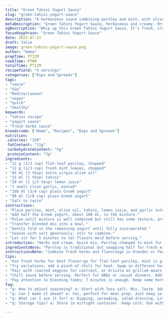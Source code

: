 ```yaml
---
title: "Green Tahini Yogurt Sauce"
slug: "green-tahini-yogurt-sauce"
description: "A herbaceous sauce combining parsley and mint, with olive oil and tahini for creaminess. Lemon juice and garlic add brightness. Greek yogurt smooths all flavors. Quick blending. Versatile for dips and dressings."
metaDescription: "Green Tahini Yogurt Sauce, herbaceous and creamy. Bright lemon and garlic with fresh herbs. Quick blend for dips or dressings."
ogDescription: "Whip up this Green Tahini Yogurt Sauce. It's fresh, creamy, and packed with flavor. Perfect for a dip or drizzle."
focusKeyphrase: "Green Tahini Yogurt Sauce"
date: 2025-07-21
draft: false
image: green-tahini-yogurt-sauce.png
author: "Emma"
prepTime: PT12M
cookTime: PT0M
totalTime: PT12M
recipeYield: "4 servings"
categories: ["Dips and Spreads"]
tags:
- "sauce"
- "dip"
- "Mediterranean"
- "vegan"
- "quick"
- "healthy"
keywords:
- "tahini recipe"
- "yogurt sauce"
- "fresh herbs sauce"
breadcrumb: ["Home", "Recipes", "Dips and Spreads"]
nutrition: 
 calories: "150"
 fatContent: "11g"
 carbohydrateContent: "5g"
 proteinContent: "7g"
ingredients:
- "12 g (1/3 cup) flat-leaf parsley, chopped"
- "12 g (1/3 cup) fresh mint leaves, chopped"
- "45 ml (3 tbsp) extra virgin olive oil"
- "15 ml (1 tbsp) tahini"
- "20 ml (1 1/3 tbsp) lemon juice"
- "1 small clove garlic, minced"
- "180 ml (3/4 cup) plain Greek yogurt"
- "90 ml (3/8 cup) plain Greek yogurt"
- "Salt to taste"
instructions:
- "Place parsley, mint, olive oil, tahini, lemon juice, and garlic into a small food processor or blender."
- "Add half the Greek yogurt, about 180 ml, to the mixture."
- "Pulse until mixture is well combined but still has some texture, around 7 to 8 minutes blending intermittently."
- "Transfer blended mix into a bowl."
- "Gently fold in the remaining yogurt until fully incorporated."
- "Season with salt generously, stir to combine."
- "Let sit for 5 minutes to let flavors meld before serving."
introduction: "Herbs and cream. Quick mix. Parsley changed to mint for fresh zing. Lemon juice upped slightly. Yogurt divided, blended half first then folded in. No fuss. Chopped garlic only just to lift. Olive oil smooths edges. Whizz for about 7 minutes, no more. All fresh. Simple. Served cold. Use as dip, spread, or drizzle. Great with roasted veggies or grilled bread. Also good for smoky dishes. No nuts, gluten, or eggs, tags still apply. No overcomplicated. Just herbs, oil, tahini, lemon, garlic, yogurt. That's it. Tweak salt later."
ingredientsNote: "Parsley is traditional but swapping half for fresh mint brings fresh, cool notes. The tahini remains the same to keep that rich, nutty creaminess but adding a bit more lemon juice brightens the flavor. Olive oil quality important—extra virgin works best, adds a grassy richness that balances tahini's earthiness. Garlic kept minimal, finely minced so it blends but doesn't overpower. Yogurt split into two parts to control the texture and blending—half pureed with herbs, half folded for creaminess and subtle body. Salt added last to avoid toughening herbs."
instructionsNote: "Combine fresh herbs and flavorings in blender or food processor first. Let blade pulse for about 7 to 8 minutes intermittently, enough to break down leaves but keep a bit of bite—no total puree. Half yogurt goes in early for a creamy base; blending avoids lumps but keeps texture. Transfer to bowl, and fold remaining yogurt to add a softer texture without overmixing. Season with salt to taste—generously, but adjust to personal preference. Let the sauce rest for five minutes—helps meld flavors. Chill if desired before serving. Use as sauce, dip, or salad dressing. No cooking required, just raw freshness."
tips:
- "Use fresh herbs for best flavor—go for flat-leaf parsley, mint is great too. A good olive oil changes everything; extra virgin is top choice. Blend herbs first, get texture right. Pulse for short bursts, don't overdo it. Mix yogurt in halves. First part blending for smooth, then fold in the rest for body. Adjust salt last; herbs need care."
- "Try variations; add a pinch of chili for heat. Swap in different herbs like cilantro if wanted, even dill works well. Lemon juice brightens the flavor; small changes bring big results. Experiment with ratios: more yogurt for creaminess, less for zing. Always taste before serving. This sauce can be a base for more. Use it boldly."
- "Pair with roasted veggies for contrast, or drizzle on grilled meats. Great for sandwiches. Keep it cold! This is a fresh, raw sauce. No cooking needed. Perfect make-ahead. Can last a few days in fridge, flavor improves slightly. Use within week. Storage? Airtight containers only. Avoid exposure."
- "Chill sauce before serving. Perfect for BBQs or casual dinners. Add to salads, grilled options. It adds brightness. Serve with pita or fresh bread for dipping. Versatile and adaptable; never boring. Don't forget, salt enhances all flavors. Adjust during prep. At the end always check it."
- "Pay attention to blending times; 7 minutes is enough. Keep some herb texture. Overblending ruins it. Watch consistency; aim for creaminess without puree. After mixing, let it rest. Flavors meld better. Five minutes is enough. If too thick? Add olive oil little by little and mix again. Don't rush—taste as you go."
faq:
- "q: How to adjust seasoning? a: Start with less salt. Mix. Taste. Add more gradually. Herbs need seasoning to shine. Careful, don’t overdo it."
- "q: Can I make it ahead? a: Yes, perfect for meal prep. Just keep in the fridge. Tight lid though. Flavors round out nicely after resting."
- "q: What can I use it for? a: Dipping, spreading, salad dressing. Lots of options here. Mix and match it with whatever you like. Perfect with veggies."
- "q: Storage tips? a: Store in airtight container. Keep cold. Use within a week. Flavor’s better in few days; it doesn't spoil fast but aim for freshness."

---
```

